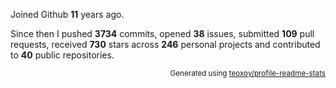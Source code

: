 Joined Github **11** years ago.

Since then I pushed **3734** commits, opened **38** issues, submitted **109** pull requests, received **730** stars across **246** personal projects and contributed to **40** public repositories.

<p align="right"><sub>Generated using <a href="https://github.com/marketplace/actions/profile-readme-stats">teoxoy/profile-readme-stats</a></sub></p>
